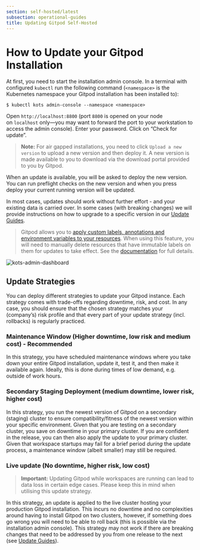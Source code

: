 ```yaml
---
section: self-hosted/latest
subsection: operational-guides
title: Updating Gitpod Self-Hosted
---
```


<script context="module">
  export const prerender = true;
</script>

# How to Update your Gitpod Installation

At first, you need to start the installation admin console. In a terminal with configured `kubectl` run the following command (`<namespace>` is the Kubernetes namespace your Gitpod installation has been installed to):

```shell
$ kubectl kots admin-console --namespace <namespace>
```

Open `http://localhost:8800` (port `8800` is opened on your node on `localhost` only—you may want to forward the port to your workstation to access the admin console). Enter your password. Click on “Check for update”.

> **Note:** For air gapped installations, you need to click `Upload a new version` to upload a new version and then deploy it. A new version is made available to you to download via the download portal provided to you by Gitpod.

When an update is available, you will be asked to deploy the new version. You can run preflight checks on the new version and when you press deploy your current running version will be updated.

In most cases, updates should work without further effort - and your existing data is carried over. In some cases (with breaking changes) we will provide instructions on how to upgrade to a specific version in our [Update Guides](../latest/upgrade-guides).

> Gitpod allows you to [apply custom labels, annotations and environment variables to your resources](./advanced/customization). When using this feature, you will need to manually delete resources that have immutable labels on them for updates to take effect. See the [documentation](./advanced/customization#limitations) for full details.

![kots-admin-dashboard](../../static/images/docs/self-hosted/kots-admin-dashboard.png)

## Update Strategies

You can deploy different strategies to update your Gitpod instance. Each strategy comes with trade-offs regarding downtime, risk, and cost. In any case, you should ensure that the chosen strategy matches your (company’s) risk profile and that every part of your update strategy (incl. rollbacks) is regularly practiced.

### Maintenance Window (Higher downtime, low risk and medium cost) - Recommended

In this strategy, you have scheduled maintenance windows where you take down your entire Gitpod installation, update it, test it, and then make it available again. Ideally, this is done during times of low demand, e.g. outside of work hours.

### Secondary Staging Deployment (medium downtime, lower risk, higher cost)

In this strategy, you run the newest version of Gitpod on a secondary (staging) cluster to ensure compatibility/fitness of the newest version within your specific environment. Given that you are testing on a secondary cluster, you save on downtime in your primary cluster. If you are confident in the release, you can then also apply the update to your primary cluster. Given that workspace startups may fail for a brief period _during_ the update process, a maintenance window (albeit smaller) may still be required.

### Live update (No downtime, higher risk, low cost)

> **Important:** Updating Gitpod while workspaces are running can lead to data loss in certain edge cases. Please keep this in mind when utilising this update strategy.

In this strategy, an update is applied to the live cluster hosting your production Gitpod installation. This incurs no downtime and no complexities around having to install Gitpod on two clusters, however, if something does go wrong you will need to be able to roll back (this is possible via the installation admin console). This strategy may not work if there are breaking changes that need to be addressed by you from one release to the next (see [Update Guides](../latest/upgrade-guides)).
